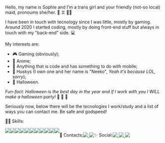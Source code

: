 Hello, my name is Sophie and I'm a trans girl and your friendly (not-so local) maid, pronoums she/her. :ribbon: :gemini: :rainbow_flag:	

I have been in touch with tecnology since I was little, mostly by gaming. Around 2020 I started coding, mostly by doing front-end stuff but always in touch with my "back-end" side. :computer: 

My interests are:
  - :video_game: Gaming (obviously);
  - :japanese_ogre:	 Anime;
  - :iphone: Anything that is code and has something to do with mobile;
  - :wolf: Huskys (I own one and her name is "Neeko", *Yeah it's because LOL, sorry*);
  - :bat: Halloween.

*Fun-fact: Halloween is the best day in the year and if I work with you I WILL make a halloween party!* :ghost: :ghost: :ghost:

Seriously now, below there will be the tecnologies I work/study and a list of ways you can contact me. Be safe and godspeed!

:mage_woman: Skills:

<div style='display: flex'>
  <img src="https://img.shields.io/badge/HTML5-E34F26?style=for-the-badge&logo=html5&logoColor=white" /> 
  <img src="https://img.shields.io/badge/CSS3-1572B6?style=for-the-badge&logo=css3&logoColor=white" /> 
  <img src="https://img.shields.io/badge/Sass-CC6699?style=for-the-badge&logo=sass&logoColor=white" />
  <img src="https://img.shields.io/badge/JavaScript-F7DF1E?style=for-the-badge&logo=javascript&logoColor=black" />
  <img src="https://img.shields.io/badge/TypeScript-007ACC?style=for-the-badge&logo=typescript&logoColor=white" />
  <img src="https://img.shields.io/badge/Flutter-02569B?style=for-the-badge&logo=flutter&logoColor=white" />
  <img src="https://img.shields.io/badge/React-20232A?style=for-the-badge&logo=react&logoColor=61DAFB" />
  <img src="https://img.shields.io/badge/React_Native-20232A?style=for-the-badge&logo=react&logoColor=61DAFB" />
  <img src="https://img.shields.io/badge/styled--components-DB7093?style=for-the-badge&logo=styled-components&logoColor=white" />
  <img src="https://img.shields.io/badge/Material--UI-0081CB?style=for-the-badge&logo=material-ui&logoColor=white" />
  <img src="https://img.shields.io/badge/React_Router-CA4245?style=for-the-badge&logo=react-router&logoColor=white" />
</ div>


:calling:	Contacts:

<a href='https://wa.me/555198060191' target='_blank'> <img src="https://img.shields.io/badge/WhatsApp-25D366?style=for-the-badge&logo=whatsapp&logoColor=white" /> </a> 
<a href='mailto:sophiequines@gmail.com'> <img src="https://img.shields.io/badge/Gmail-D14836?style=for-the-badge&logo=gmail&logoColor=white" /> </a > 

:sparkles: Social:

<a href=''><img src="https://img.shields.io/badge/Instagram-E4405F?style=for-the-badge&logo=instagram&logoColor=white" target='_blank'/> </a > 
<a href='https://www.linkedin.com/in/sophie-quines/' target='_blank' > <img src="https://img.shields.io/badge/LinkedIn-0077B5?style=for-the-badge&logo=linkedin&logoColor=white" /> </a >
<a href='https://www.twitch.tv/kupcaky' target='_blank' > <img src="https://img.shields.io/badge/Twitch-9146FF?style=for-the-badge&logo=twitch&logoColor=white" /> </a >
